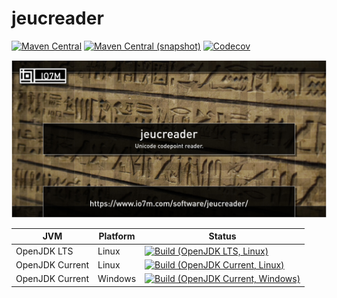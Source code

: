 jeucreader
===

[![Maven Central](https://img.shields.io/maven-central/v/com.io7m.jeucreader/com.io7m.jeucreader.svg?style=flat-square)](http://search.maven.org/#search%7Cga%7C1%7Cg%3A%22com.io7m.jeucreader%22)
[![Maven Central (snapshot)](https://img.shields.io/nexus/s/https/oss.sonatype.org/com.io7m.jeucreader/com.io7m.jeucreader.svg?style=flat-square)](https://oss.sonatype.org/content/repositories/snapshots/com/io7m/jeucreader/)
[![Codecov](https://img.shields.io/codecov/c/github/io7m/jeucreader.svg?style=flat-square)](https://codecov.io/gh/io7m/jeucreader)

![jeucreader](./src/site/resources/jeucreader.jpg?raw=true)

| JVM             | Platform | Status |
|-----------------|----------|--------|
| OpenJDK LTS     | Linux    | [![Build (OpenJDK LTS, Linux)](https://img.shields.io/github/workflow/status/io7m/jeucreader/main-openjdk_lts-linux)](https://github.com/io7m/jeucreader/actions?query=workflow%3Amain-openjdk_lts-linux) |
| OpenJDK Current | Linux    | [![Build (OpenJDK Current, Linux)](https://img.shields.io/github/workflow/status/io7m/jeucreader/main-openjdk_current-linux)](https://github.com/io7m/jeucreader/actions?query=workflow%3Amain-openjdk_current-linux)
| OpenJDK Current | Windows  | [![Build (OpenJDK Current, Windows)](https://img.shields.io/github/workflow/status/io7m/jeucreader/main-openjdk_current-windows)](https://github.com/io7m/jeucreader/actions?query=workflow%3Amain-openjdk_current-windows)

